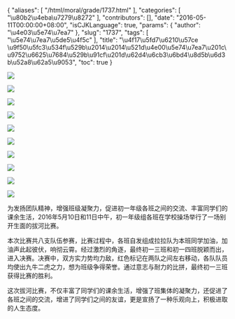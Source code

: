{
    "aliases": [
        "/html/moral/grade/1737.html"
    ],
    "categories": [
        "\u80b2\u4eba\u7279\u8272"
    ],
    "contributors": [],
    "date": "2016-05-11T00:00:00+08:00",
    "isCJKLanguage": true,
    "params": {
        "author": "\u4e03\u5e74\u7ea7"
    },
    "slug": "1737",
    "tags": [
        "\u5e74\u7ea7\u5de5\u4f5c"
    ],
    "title": "\u4f17\u5fd7\u6210\u57ce  \u9f50\u5fc3\u534f\u529b\u2014\u2014\u521d\u4e00\u5e74\u7ea7\u201c\u9752\u6625\u7684\u529b\u91cf\u201d\u62d4\u6cb3\u6bd4\u8d5b\u6d3b\u52a8\u62a5\u9053",
    "toc": true
}

![](https://cdn.tfls.online/mirror/full/c6283bf37b74b2e7236230b4cf0d03551a8d1380.jpg)




![](https://cdn.tfls.online/mirror/full/572b6c96fecd53a78f733b053d8d1a5909d12722.jpg)




![](https://cdn.tfls.online/mirror/full/0a7bbcf2d95b47e6b678a49cca06c1af1c150ae5.jpg)




![](https://cdn.tfls.online/mirror/full/067162eb8ccd790d762c044c53118dc203ef59f8.jpg)




![](https://cdn.tfls.online/mirror/full/18496b31a2c73adb9e9d72ccdf6a73fbe153e93a.jpg)




![](https://cdn.tfls.online/mirror/full/d1dba39ce5dea91e90d05ba842540461920219d2.jpg)




![](https://cdn.tfls.online/mirror/full/5c896a534460aac3ace2f2b2319527b8bea5cb2f.jpg)




![](https://cdn.tfls.online/mirror/full/eace1ec5ab6dccee6d108eaa851bc10c658fcc00.jpg)




![](https://cdn.tfls.online/mirror/full/03586fa901668687da7b4dae3d3054f6208d9714.jpg)




![](https://cdn.tfls.online/mirror/full/2608930a6bf02a5f9fe5d6f0d78b3308fd8f878c.jpg)







为发扬团队精神，增强班级凝聚力，促进初一年级各班之间的交流、丰富同学们的课余生活，2016年5月10日和11日中午，初一年级组各班在学校操场举行了一场别开生面的拔河比赛。




本次比赛共八支队伍参赛，比赛过程中，各班自发组成拉拉队为本班同学加油，加油声此起彼伏，响彻云霄。经过激烈的角逐，最终初一三班和初一四班脱颖而出，进入决赛。决赛中，双方实力势均力敌，红色标记在两队之间左右移动，各队队员均使出九牛二虎之力，想为班级争得荣誉。通过意志与耐力的比拼，最终初一三班获得比赛的胜利。




这次拔河比赛，不仅丰富了同学们的课余生活，增强了班集体的凝聚力，还促进了各班之间的交流，增进了同学们之间的友谊，更是宣扬了一种乐观向上，积极进取的人生态度。








